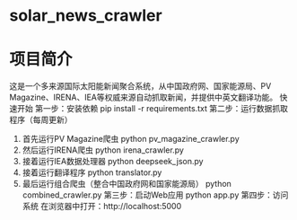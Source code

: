 # solar_news_crawler
# 项目简介
这是一个多来源国际太阳能新闻聚合系统，从中国政府网、国家能源局、PV Magazine、IRENA、IEA等权威来源自动抓取新闻，并提供中英文翻译功能。
快速开始
第一步：安装依赖
pip install -r requirements.txt
第二步：运行数据抓取程序（每周更新）
1. 首先运行PV Magazine爬虫
python pv_magazine_crawler.py
2. 然后运行IRENA爬虫
python irena_crawler.py
3. 接着运行IEA数据处理器
python deepseek_json.py
4. 接着运行翻译程序
python translator.py
5. 最后运行组合爬虫（整合中国政府网和国家能源局）
python combined_crawler.py
第三步：启动Web应用
python app.py
第四步：访问系统
在浏览器中打开：http://localhost:5000

